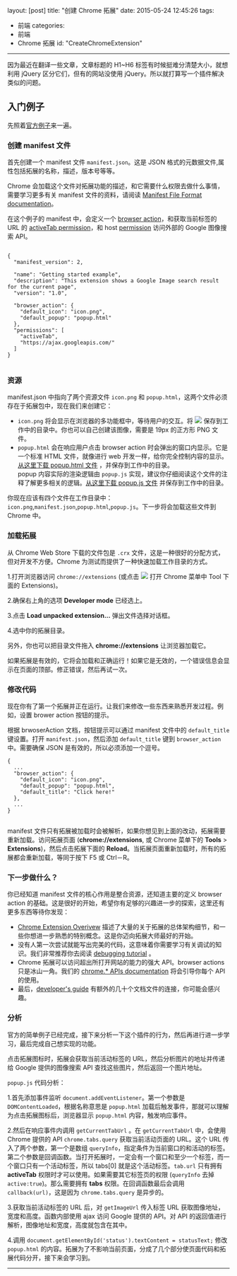 layout: [post]
title: "创建 Chrome 拓展"
date: 2015-05-24 12:45:26
tags: 
- 前端
categories: 
- 前端
- Chrome 拓展
id: "CreateChromeExtension"

---


因为最近在翻译一些文章，文章标题的 H1~H6 标签有时候挺难分清楚大小，就想利用 jQuery 区分它们，但有的网站没使用 jQuery。所以就打算写一个插件解决类似的问题。

<!-- more -->

## 入门例子

先照着[官方例子](https://developer.chrome.com/extensions/getstarted)来一遍。

### 创建 manifest 文件

首先创建一个 manifest 文件 `manifest.json`。这是 JSON 格式的元数据文件,属性包括拓展的名称，描述，版本号等等。

Chrome 会加载这个文件对拓展功能的描述，和它需要什么权限去做什么事情，需要学习更多有关 manifest 文件的资料，请阅读 [Manifest File Format documentation](https://developer.chrome.com/extensions/manifest)。

在这个例子的 manifest 中，会定义一个 [browser action](https://developer.chrome.com/extensions/browserAction)，和获取当前标签的 URL 的 [activeTab permission](https://developer.chrome.com/extensions/activeTab)，和 host [permission](https://developer.chrome.com/extensions/declare_permissions) 访问外部的 Google 图像搜索 API。

``` 

{
  "manifest_version": 2,

  "name": "Getting started example",
  "description": "This extension shows a Google Image search result for the current page",
  "version": "1.0",

  "browser_action": {
    "default_icon": "icon.png",
    "default_popup": "popup.html"
  },
  "permissions": [
    "activeTab",
    "https://ajax.googleapis.com/"
  ]
}


```

### 资源

manifest.json 中指向了两个资源文件 `icon.png` 和 `popup.html`，这两个文件必须存在于拓展包中，现在我们来创建它：

* `icon.png` 将会显示在浏览器的多功能框中，等待用户的交互。将 ![](./icon.png) 保存到工作中的目录中。你也可以自己创建该图像，需要是 19px 的正方形 PNG 文件。
* `popup.html` 会在响应用户点击 browser action 时会弹出的窗口内显示。它是一个标准 HTML 文件，就像进行 web 开发一样，给你完全控制内容的显示。[从这里下载 popup.html 文件](https://developer.chrome.com/extensions/examples/tutorials/getstarted/popup.html) ，并保存到工作中的目录。<br />popup 内容实际的渲染逻辑由 `popup.js` 实现，建议你仔细阅读这个文件的注释了解更多相关的逻辑。[从这里下载 popup.js 文件](https://developer.chrome.com/extensions/examples/tutorials/getstarted/popup.js) 并保存到工作中的目录。
	
你现在应该有四个文件在工作目录中：`icon.png`,`manifest.json`,`popup.html`,`popup.js`。下一步将会加载这些文件到 Chrome 中。

### 加载拓展

从 Chrome Web Store 下载的文件包是 `.crx` 文件，这是一种很好的分配方式，但对开发不方便。Chrome 为测试而提供了一种快速加载工作目录的方式。

1.打开浏览器访问 `chrome://extensions` (或点击 ![](./hotdogmenu.png) 打开 Chrome 菜单中 Tool 下面的 Extensions)。


2.确保右上角的选项 **Developer mode** 已经选上。

3.点击 **Load unpacked extension...** 弹出文件选择对话框。

4.选中你的拓展目录。

另外，你也可以把目录文件拖入 **chrome://extensions** 让浏览器加载它。

如果拓展是有效的，它将会加载和正确运行！如果它是无效的，一个错误信息会显示在页面的顶部。修正错误，然后再试一次。

### 修改代码

现在你有了第一个拓展并正在运行。让我们来修改一些东西来熟悉开发过程。例如，设置 brower action 按钮的提示。

根据 brwoserAction 文档，按钮提示可以通过 manifest 文件中的 `default_title` 键设置。打开 `manifest.json`，然后添加 `default_title` 键到 `browser_action` 中。需要确保 JSON 是有效的，所以必须添加一个逗号。

```
{
  ...
  "browser_action": {
    "default_icon": "icon.png",
    "default_popup": "popup.html",
    "default_title": "Click here!"
  },
  ...
}


```

manifest 文件只有拓展被加载时会被解析，如果你想见到上面的改动，拓展需要重新加载。访问拓展页面 (**chrome://extensions**, 或 Chrome 菜单下的 **Tools** > **Extensions**)，然后点击拓展下面的 **Reload**。当拓展页面重新加载时，所有的拓展都会重新加载，等同于按下 F5 或 Ctrl－R。

### 下一步做什么？
你已经知道 manifest 文件的核心作用是整合资源，还知道主要的定义 browser action 的基础。这是很好的开始，希望你有足够的兴趣进一步的探索，这里还有更多东西等待你发现：

* [Chrome Extension Overivew](https://developer.chrome.com/extensions/overview) 描述了大量的关于拓展的总体架构细节，和一些你想进一步熟悉的特别概念。这是你迈向拓展大师最好的开始。
* 没有人第一次尝试就能写出完美的代码，这意味着你需要学习有关调试的知识。我们非常推荐你去阅读 [debugging tutorial](https://developer.chrome.com/extensions/tut_debugging) 。
* Chrome 拓展可以访问超出所打开网站的能力的强大 API。browser actions 只是冰山一角。我们的 [chrome.* APIs documentation](https://developer.chrome.com/extensions/api_index) 将会引导你每个 API 的使用。
* 最后，[developer's guide](https://developer.chrome.com/extensions/devguide) 有额外的几十个文档文件的连接，你可能会感兴趣。


### 分析

官方的简单例子已经完成，接下来分析一下这个插件的行为，然后再进行进一步学习，最后完成自己想实现的功能。

点击拓展图标时，拓展会获取当前活动标签的 URL，然后分析图片的地址并传递给 Google 提供的图像搜索 API 查找这些图片，然后返回一个图片地址。

`popup.js` 代码分析：

1.首先添加事件监听 `document.addEventListener`。第一个参数是 `DOMContentLoaded`，根据名称意思是 `popup.html` 加载后触发事件，那就可以理解为点击拓展图标后，浏览器显示 `popup.html` 内容，触发响应事件。

2.然后在响应事件内调用 `getCurrentTabUrl` 。在 `getCurrentTabUrl` 中，会使用 Chrome 提供的 API `chrome.tabs.query` 获取当前活动页面的 URL。这个 URL 传入了两个参数，第一个是数组 `queryInfo`，指定条件为当前窗口的和活动的标签。第二个参数是回调函数。当打开拓展时，一定会有一个窗口和至少一个标签，而一个窗口只有一个活动标签，所以 tabs[0] 就是这个活动标签。`tab.url` 只有拥有 **activeTab** 权限时才可以使用。如果需要其它标签页的权限 (`queryInfo` 去掉 `active:true`)。那么需要拥有 **tabs** 权限。在回调函数最后会调用 `callback(url)`，这是因为 `chrome.tabs.query` 是异步的。

3.获取当前活动标签的 URL 后，对 `getImageUrl` 传入标签 URL 获取图像地址，宽度和高度。函数内部使用 ajax 访问 Google 提供的 API。对 API 的返回值进行解析，图像地址和宽度，高度就包含在其中。

4.调用 `document.getElementById('status').textContent = statusText;` 修改 `popup.html` 的内容。拓展为了不影响当前页面，分成了几个部分使页面代码和拓展代码分开，接下来会学习到。 



---




